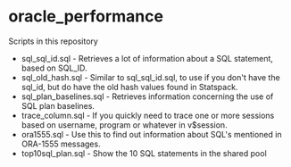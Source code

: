 oracle_performance
==================
Scripts in this repository

* sql_sql_id.sql - Retrieves a lot of information about a SQL statement, based on SQL_ID.
* sql_old_hash.sql - Similar to sql_sql_id.sql, to use if you don't have the sql_id, but do have the old hash values found in Statspack.
* sql_plan_baselines.sql - Retrieves information concerning the use of SQL plan baselines.
* trace_column.sql - If you quickly need to trace one or more sessions based on username, program or whatever in v$session.
* ora1555.sql - Use this to find out information about SQL's mentioned in ORA-1555 messages.
* top10sql_plan.sql - Show the 10 SQL statements in the shared pool
